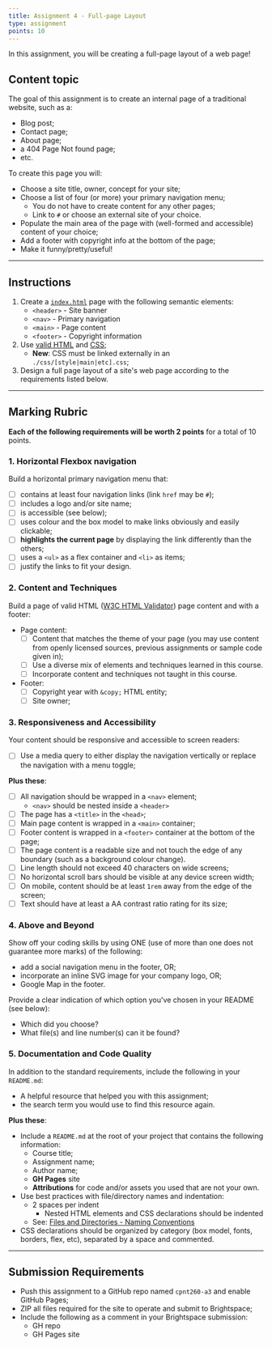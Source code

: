 ```yaml
---
title: Assignment 4 - Full-page Layout
type: assignment
points: 10
---
```


In this assignment, you will be creating a full-page layout of a web page!

## Content topic
The goal of this assignment is to create an internal page of a traditional website, such as a:
- Blog post;
- Contact page;
- About page;
- a 404 Page Not found page;
- etc.

To create this page you will:
- Choose a site title, owner, concept for your site;
- Choose a list of four (or more) your primary navigation menu;
    - You do not have to create content for any other pages;
    - Link to `#` or choose an external site of your choice.
- Populate the main area of the page with (well-formed and accessible) content of your choice;
- Add a footer with copyright info at the bottom of the page;
- Make it funny/pretty/useful!

---

## Instructions
1. Create a [`index.html`](https://gist.github.com/acidtone/6871979b4f4b04375edb6312dcdba5b7) page with the following semantic elements:
    - `<header>` - Site banner
    - `<nav>` - Primary navigation
    - `<main>` - Page content 
    - `<footer>` - Copyright information
2. Use [valid HTML](https://validator.w3.org/) and [CSS](https://jigsaw.w3.org/css-validator/);
    - **New**: CSS must be linked externally in an `./css/[style|main|etc].css`;
3. Design a full page layout of a site's web page according to the requirements listed below.

---

## Marking Rubric
**Each of the following requirements will be worth 2 points** for a total of 10 points.

### 1. Horizontal Flexbox navigation
Build a horizontal primary navigation menu that:
- [ ] contains at least four navigation links (link `href` may be `#`);
- [ ] includes a logo and/or site name;
- [ ] is accessible (see below);
- [ ] uses colour and the box model to make links obviously and easily clickable;
- [ ] **highlights the current page** by displaying the link differently than the others;
- [ ] uses a `<ul>` as a flex container and `<li>` as items;
- [ ] justify the links to fit your design.

### 2. Content and Techniques
Build a page of valid HTML ([W3C HTML Validator](https://validator.w3.org/)) page content and with a footer:
- Page content:
    - [ ] Content that matches the theme of your page (you may use content from openly licensed sources, previous assignments or sample code given in);
    - [ ] Use a diverse mix of elements and techniques learned in this course.
    - [ ] Incorporate content and techniques not taught in this course.
- Footer:
    - [ ] Copyright year with `&copy;` HTML entity;
    - [ ] Site owner;

### 3. Responsiveness and Accessibility
Your content should be responsive and accessible to screen readers:
- [ ] Use a media query to either display the navigation vertically or replace the navigation with a menu toggle;

**Plus these**:
- [ ] All navigation should be wrapped in a `<nav>` element;
    - `<nav>` should be nested inside a `<header>`
- [ ] The page has a `<title>` in the `<head>`;
- [ ] Main page content is wrapped in a `<main>` container;
- [ ] Footer content is wrapped in a `<footer>` container at the bottom of the page;
- [ ] The page content is a readable size and not touch the edge of any boundary (such as a background colour change).
- [ ] Line length should not exceed 40 characters on wide screens;
- [ ] No horizontal scroll bars should be visible at any device screen width;
- [ ] On mobile, content should be at least `1rem` away from the edge of the screen;
- [ ] Text should have at least a AA contrast ratio rating for its size;

### 4. Above and Beyond
Show off your coding skills by using ONE (use of more than one does not guarantee more marks) of the following:
- add a social navigation menu in the footer, OR;
- incorporate an inline SVG image for your company logo, OR;
- Google Map in the footer.

Provide a clear indication of which option you've chosen in your README (see below):
- Which did you choose?
- What file(s) and line number(s) can it be found?

### 5. Documentation and Code Quality
In addition to the standard requirements, include the following in your `README.md`:
- A helpful resource that helped you with this assignment;
- the search term you would use to find this resource again.

**Plus these**:
- Include a `README.md` at the root of your project that contains the following information:
  - Course title;
  - Assignment name;
  - Author name;
  - **GH Pages** site
  - **Attributions** for code and/or assets you used that are not your own.
- Use best practices with file/directory names and indentation:
  - 2 spaces per indent
    - Nested HTML elements and CSS declarations should be indented
  - See: [Files and Directories - Naming Conventions](https://gist.github.com/acidtone/d77059ec1851eff266339a3df70f6984)
- CSS declarations should be organized by category (box model, fonts, borders, flex, etc), separated by a space and commented.

---

## Submission Requirements
- Push this assignment to a GitHub repo named `cpnt260-a3` and enable GitHub Pages;
- ZIP all files required for the site to operate and submit to Brightspace;
- Include the following as a comment in your Brightspace submission:
  - GH repo
  - GH Pages site
